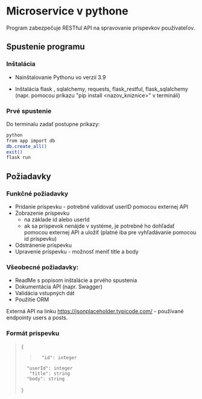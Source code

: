 # Microservice v pythone
 Program zabezpečuje RESTful API na spravovanie príspevkov používateľov.

## Spustenie programu

### Inštalácia
 - Nainštalovanie Pythonu vo verzií 3.9
 
-  Inštalácia flask , sqlalchemy, requests, flask_restful, flask_sqlalchemy (napr. pomocou príkazu "pip install <nazov_kniznice>" v termináli)


### Prvé spustenie
Do terminalu zadať postupne príkazy:
```sh
python
from app import db
db.create_all()
exit()
flask run
```


## Požiadavky

### Funkčné požiadavky
- Pridanie príspevku - potrebné validovať userID pomocou externej API
- Zobrazenie príspevku
   - na základe id alebo userId
   - ak sa príspevok nenájde v systéme, je potrebné ho dohľadať pomocou externej API a uložiť (platné iba pre vyhľadávanie pomocou id príspevku)
- Odstránenie príspevku
- Upravenie príspevku - možnosť meniť title a body

### Všeobecné požiadavky:
- ReadMe s popisom inštalácie a prvého spustenia
- Dokumentácia API (napr. Swagger)
- Validácia vstupných dát
- Použitie ORM

Externá API na linku https://jsonplaceholder.typicode.com/ - používané endpointy users a posts.

 ### Formát príspevku
>{
>>       "id": integer
>       "userId": integer
>        "title": string
>       "body": string
>}
